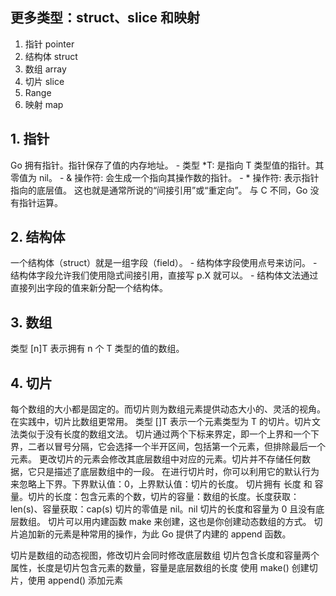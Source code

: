 ## 更多类型：struct、slice 和映射
1. 指针 pointer
2. 结构体 struct
3. 数组 array
4. 切片 slice
5. Range
6. 映射 map

## 1. 指针
Go 拥有指针。指针保存了值的内存地址。
    - 类型 *T: 是指向 T 类型值的指针。其零值为 nil。
    - & 操作符: 会生成一个指向其操作数的指针。
    - * 操作符: 表示指针指向的底层值。
这也就是通常所说的“间接引用”或“重定向”。
与 C 不同，Go 没有指针运算。

## 2. 结构体
一个结构体（struct）就是一组字段（field）。
    - 结构体字段使用点号来访问。
    - 结构体字段允许我们使用隐式间接引用，直接写 p.X 就可以。
    - 结构体文法通过直接列出字段的值来新分配一个结构体。
    
## 3. 数组
类型 [n]T 表示拥有 n 个 T 类型的值的数组。

## 4. 切片
每个数组的大小都是固定的。而切片则为数组元素提供动态大小的、灵活的视角。在实践中，切片比数组更常用。
类型 []T 表示一个元素类型为 T 的切片。切片文法类似于没有长度的数组文法。
切片通过两个下标来界定，即一个上界和一个下界，二者以冒号分隔，它会选择一个半开区间，包括第一个元素，但排除最后一个元素。
更改切片的元素会修改其底层数组中对应的元素。切片并不存储任何数据，它只是描述了底层数组中的一段。
在进行切片时，你可以利用它的默认行为来忽略上下界。下界默认值：0，上界默认值：切片的长度。
切片拥有 长度 和 容量。切片的长度：包含元素的个数，切片的容量：数组的长度。长度获取：len(s)、容量获取：cap(s)
切片的零值是 nil。nil 切片的长度和容量为 0 且没有底层数组。
切片可以用内建函数 make 来创建，这也是你创建动态数组的方式。
切片追加新的元素是种常用的操作，为此 Go 提供了内建的 append 函数。

切片是数组的动态视图，修改切片会同时修改底层数组
切片包含长度和容量两个属性，长度是切片包含元素的数量，容量是底层数组的长度
使用 make() 创建切片，使用 append() 添加元素